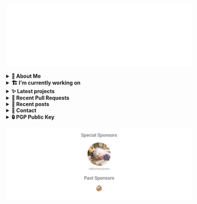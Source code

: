 ![藍](ai.svg)

<details>
  <summary><b>🌠 About Me</b></summary>
  <br/>

- 藍
- Owner of [!mportantImport](https://github.com/importantimport), [SN0WM1X](https://github.com/sn0wm1x), [Moeru AI](https://github.com/moeru-ai)
- Member of [NixOS](https://github.com/nixos), [Lume](https://github.com/lumeland)
- Contributor of [UnoCSS](https://github.com/unocss), [TailwindCSS](https://github.com/tailwindlabs/tailwindcss), [ComfyUI](https://github.com/comfyanonymous/ComfyUI), [MDUI](https://github.com/zdhxiong/mdui) and more

</details>
<details>
  <summary><b>🏗️ I'm currently working on</b></summary>
  <br/>


- [moeru-ai/xsai](https://github.com/moeru-ai/xsai) - 🤖💬 extra-small AI SDK. (1 day ago)
- [moeru-ai/std](https://github.com/moeru-ai/std) - ⚖️📚 Standard for Moeru AI. (3 days ago)
- [moeru-ai/blog](https://github.com/moeru-ai/blog) - 📃✍️ Moeru AI Blog (1 week ago)
- [moeru-ai/airi](https://github.com/moeru-ai/airi) - 💖🧸 Self hosted, you owned Grok Companion, a container of souls of waifu, cyber livings to bring them into our worlds, wishing to achieve Neuro-sama&#39;s altitude. Capable of realtime voice chat, Minecraft, Factorio playing. Web / macOS / Windows supported. (1 week ago)
- [sn0wm1x/os](https://github.com/sn0wm1x/os) - 🌨 SN0WM1X (Nix) OS Configuration. (2 weeks ago)

</details>
<details>
  <summary><b>✨ Latest projects</b></summary>
  <br/>


- [kwaa/sponsors](https://github.com/kwaa/sponsors) - 
- [kwaa/blog_next](https://github.com/kwaa/blog_next) - Trying to Migrate Blog
- [kwaa/sonik-qwik](https://github.com/kwaa/sonik-qwik) - [Alpha] Qwik preset for the Sonik
- [kwaa/comet](https://github.com/kwaa/comet) - 🌠 Comet Gateway - 实验性 Naiveproxy 透明网关. [WIP]
- [kwaa/csgo](https://github.com/kwaa/csgo) - My CS:GO crosshair &amp; scripts.

</details>
<details>
  <summary><b>🎨 Recent Pull Requests</b></summary>
  <br/>


- [chore: fix embed test](https://github.com/moeru-ai/xsai/pull/199) on [moeru-ai/xsai](https://github.com/moeru-ai/xsai) (1 day ago)
- [perf: use turborepo for build](https://github.com/moeru-ai/xsai/pull/198) on [moeru-ai/xsai](https://github.com/moeru-ai/xsai) (1 day ago)
- [refactor!: remove compat package](https://github.com/moeru-ai/xsai/pull/197) on [moeru-ai/xsai](https://github.com/moeru-ai/xsai) (1 day ago)
- [chore(deps): bump xsai to 0.3.3](https://github.com/VoltAgent/voltagent/pull/411) on [VoltAgent/voltagent](https://github.com/VoltAgent/voltagent) (3 days ago)
- [refactor(docs): migrate to fumadocs](https://github.com/moeru-ai/std/pull/10) on [moeru-ai/std](https://github.com/moeru-ai/std) (3 days ago)

</details>
<details>
  <summary><b>📜 Recent posts</b></summary>
  <br/>


- [2023 年 7 月：我最近在写什么](https://kwaa.dev/2023/07) (2 years ago)
- [I 卡也要炼！本地运行 Stable Diffusion &amp; ComfyUI](https://kwaa.dev/stable-diffusion) (2 years ago)
- [为红米 2 刷入 postmarketOS Edge &#43; GNOME Mobile](https://kwaa.dev/redmi2-pmos) (2 years ago)
- [为 nRF52840 Dongle 刷入 CanoKey 固件](https://kwaa.dev/canokey-nrf52) (2 years ago)
- [2022 总结](https://kwaa.dev/2023) (2 years ago)

👉 read more at [./kwaa.dev](https://kwaa.dev)

</details>
<details>
  <summary><b>📧 Contact</b></summary>
  <br/>

- Blog: https://kwaa.dev
- Matrix: [@kwaa:matrix.org](https://matrix.to/#/@kwaa:matrix.org)

👋 If u want to say hello, I'll be happy to meet u.

</details>
<details>
  <summary><b>🔒 PGP Public Key</b></summary>
  <br/>
  
```
pub   ed25519/0x4444777733334444 2022-05-16 [C] [expires: 2026-06-15]
      Key fingerprint = ABCB A12F 1A8E 3CCC F10B  5109 4444 7777 3333 4444
uid                   [ultimate] 藍+85CD <kwa[a]kwaa.dev>
uid                   [ultimate] 藍+85CD (GitHub) &lt;50108258+kwaa[a]users.noreply.github.com>
uid                   [ultimate] [jpeg image of size 889]
sub   ed25519/0xBCB0111111111111 2022-12-24 [S] [expires: 2026-06-15]
sub   ed25519/0x6656222222222222 2022-10-27 [A] [expires: 2026-06-15]
sub   cv25519/0x6EC06EC06EC06EC0 2022-10-05 [E] [expires: 2026-06-15]

# via keys.openpgp.org
gpg --keyserver hkps://keys.openpgp.org --recv-keys 4444777733334444
```

</details>

![sponsors](https://github.com/kwaa/sponsors/blob/main/public/sponsors.svg?raw=true)
